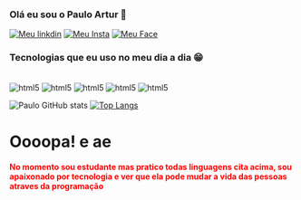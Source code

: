
### Olá eu sou o Paulo Artur 👊


[![Meu linkdin](https://img.shields.io/badge/LinkedIn-0077B5?style=for-the-badge&logo=linkedin&logoColor=white)](https://www.linkedin.com/in/pauloarturpc/) [![Meu Insta](https://img.shields.io/badge/Instagram-E4405F?style=for-the-badge&logo=instagram&logoColor=white)](hhttps://www.instagram.com/pauloartur_pc/) [![Meu Face](https://img.shields.io/badge/Facebook-1877F2?style=for-the-badge&logo=facebook&logoColor=white)](https://www.facebook.com/pauloarturob/)


### Tecnologias que eu uso no meu dia a dia 😁


<div style="display: inline_block"><br/>

<img align="center" alt="html5" src="https://img.shields.io/badge/HTML5-E34F26?style=for-the-badge&logo=html5&logoColor=white">
<img align="center" alt="html5" src="https://img.shields.io/badge/CSS3-1572B6?style=for-the-badge&logo=css3&logoColor=white">
<img align="center" alt="html5" src="https://img.shields.io/badge/Python-14354C?style=for-the-badge&logo=python&logoColor=white">
<img align="center" alt="html5" src="https://img.shields.io/badge/JavaScript-F7DF1E?style=for-the-badge&logo=javascript&logoColor=black">
<img align="center" alt="html5" src="https://img.shields.io/badge/React-20232A?style=for-the-badge&logo=react&logoColor=61DAFB">
</div>

![Paulo GitHub stats](https://github-readme-stats.vercel.app/api?username=pauloarturob&show_icons=true&theme=merko) [![Top Langs](https://github-readme-stats.vercel.app/api/top-langs/?username=pauloarturob)](https://github.com/anuraghazra/github-readme-stats) 


<h1>Oooopa! e ae</h1>
<strong style="color: red">No momento sou estudante mas pratico todas linguagens cita acima, sou apaixonado por tecnologia e ver que ela pode mudar a vida das pessoas atraves da programação</strong>
